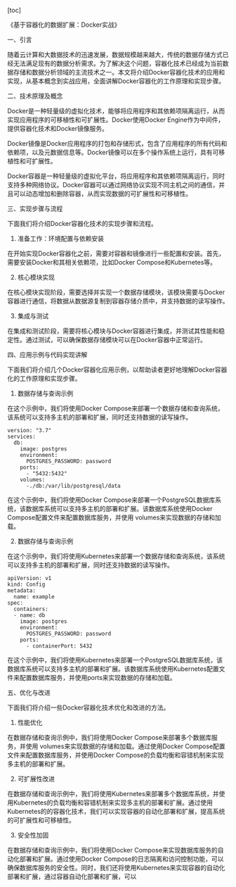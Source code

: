 
[toc]                    
                
                
《基于容器化的数据扩展：Docker实战》

一、引言

随着云计算和大数据技术的迅速发展，数据规模越来越大，传统的数据存储方式已经无法满足现有的数据分析需求。为了解决这个问题，容器化技术已经成为当前数据存储和数据分析领域的主流技术之一。本文将介绍Docker容器化技术的应用和实现，从基本概念到实战应用，全面讲解Docker容器化的工作原理和实现步骤。

二、技术原理及概念

Docker是一种轻量级的虚拟化技术，能够将应用程序和其依赖项隔离运行，从而实现应用程序的可移植性和可扩展性。Docker使用Docker Engine作为中间件，提供容器化技术和Docker镜像服务。

Docker镜像是Docker应用程序的打包和存储形式，包含了应用程序的所有代码和依赖项，以及元数据信息等。Docker镜像可以在多个操作系统上运行，具有可移植性和可扩展性。

Docker容器是一种轻量级的虚拟化平台，将应用程序和其依赖项隔离运行，同时支持多种网络协议。Docker容器可以通过网络协议实现不同主机之间的通信，并且可以动态增加和删除容器，从而实现数据的可扩展性和可移植性。

三、实现步骤与流程

下面我们将介绍Docker容器化技术的实现步骤和流程。

1. 准备工作：环境配置与依赖安装

在开始实现Docker容器化之前，需要对容器和镜像进行一些配置和安装。首先，需要安装Docker和其相关依赖项，比如Docker Compose和Kubernetes等。

2. 核心模块实现

在核心模块实现阶段，需要选择并实现一个数据存储模块，该模块需要与Docker容器进行通信，将数据从数据源复制到容器存储介质中，并支持数据的读写操作。

3. 集成与测试

在集成和测试阶段，需要将核心模块与Docker容器进行集成，并测试其性能和稳定性。通过测试，可以确保数据存储模块可以在Docker容器中正常运行。

四、应用示例与代码实现讲解

下面我们将介绍几个Docker容器化应用示例，以帮助读者更好地理解Docker容器化的工作原理和实现步骤。

1. 数据存储与查询示例

在这个示例中，我们将使用Docker Compose来部署一个数据存储和查询系统，该系统可以支持多主机的部署和扩展，同时还支持数据的读写操作。

```
version: "3.7"
services:
  db:
    image: postgres
    environment:
      POSTGRES_PASSWORD: password
    ports:
      - "5432:5432"
    volumes:
      -./db:/var/lib/postgresql/data
```

在这个示例中，我们将使用Docker Compose来部署一个PostgreSQL数据库系统，该数据库系统可以支持多主机的部署和扩展。该数据库系统使用Docker Compose配置文件来配置数据库服务，并使用 volumes来实现数据的存储和加载。

2. 数据存储与查询示例

在这个示例中，我们将使用Kubernetes来部署一个数据存储和查询系统，该系统可以支持多主机的部署和扩展，同时还支持数据的读写操作。

```
apiVersion: v1
kind: Config
metadata:
  name: example
spec:
  containers:
  - name: db
    image: postgres
    environment:
      POSTGRES_PASSWORD: password
    ports:
      - containerPort: 5432
```

在这个示例中，我们将使用Kubernetes来部署一个PostgreSQL数据库系统，该数据库系统可以支持多主机的部署和扩展。该数据库系统使用Kubernetes配置文件来配置数据库服务，并使用ports来实现数据的存储和加载。

五、优化与改进

下面我们将介绍一些Docker容器化技术优化和改进的方法。

1. 性能优化

在数据存储和查询示例中，我们将使用Docker Compose来部署多个数据库服务，并使用 volumes来实现数据的存储和加载。通过使用Docker Compose配置文件来配置数据库服务，并使用Docker Compose的负载均衡和容错机制来实现多主机的部署和扩展。

2. 可扩展性改进

在数据存储和查询示例中，我们将使用Kubernetes来部署多个数据库系统，并使用Kubernetes的负载均衡和容错机制来实现多主机的部署和扩展。通过使用Kubernetes的的容器化技术，我们可以实现容器的自动化部署和扩展，提高系统的可扩展性和可移植性。

3. 安全性加固

在数据存储和查询示例中，我们将使用Docker Compose来实现数据库服务的自动化部署和扩展。通过使用Docker Compose的日志隔离和访问控制功能，可以确保数据库服务的安全性。同时，我们还将使用Kubernetes来实现容器的自动化部署和扩展，通过容器自动化部署和扩展，可以

